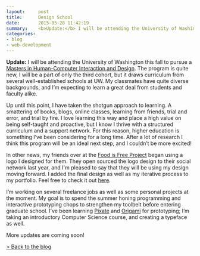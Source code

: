```yaml
---
layout:     post
title:      Design School
date:       2015-05-28 11:42:19
summary:    <b>Update:</b> I will be attending the University of Washington this fall to pursue a Masters in Human-Computer Interaction and Design. The program is quite new...
categories: 
- blog
- web-development
---
```


__Update:__ I will be attending the University of Washington this fall to pursue a [Masters in Human-Computer Interaction and Design](http://mhcid.washington.edu/). The program is quite new, I will be a part of only the third cohort, but it draws curriculum from several well-established schools at UW. My classmates have quite diverse backgrounds, and I’m expecting to learn a great deal from students and faculty alike.

Up until this point, I have taken the shotgun approach to learning. A smattering of books, blogs, online classes, learning from friends, trial and error, and trial by fire. I love learning this way and place a high value on being self-taught and proactive, but I know I thrive with a structured curriculum and a support network. For this reason, higher education is something I’ve been considering for a long time. After a lot of research I think this program will be an ideal next step, and I couldn’t be more excited!

In other news, my friends over at the [Food is Free Project](http://facebook.com/foodisfree) began using a logo I designed for them. They open sourced the logo design to their social network last year, and I'm pleased to say that they will be using my design moving forward. I added the final design as well as my iterative process to my portfolio. Feel free to check it out [here](/portfolio/logo-food-is-free/).

I’m working on several freelance jobs as well as some personal projects at the moment. My goal is to spend the summer honing programming and interactive prototyping chops to strengthen my toolbelt before entering graduate school. I’ve been learning [Pixate](http://www.pixate.com/) and [Origami](https://facebook.github.io/origami/) for prototyping; I’m taking an introductory Computer Science course, and creating a typeface as well. 

More updates are coming soon!

<a class="center" href="http://lyleklyne.com/#blog">> Back to the blog</a>
